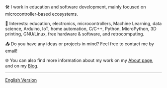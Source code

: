 🛠️ I work in education and software development, mainly focused on microcontroller-based ecosystems.

👀 Interests: education, electronics, microcontrollers, Machine Learning, data science, Arduino, IoT, home automation, C/C++, Python, MicroPython, 3D printing, GNU/Linux, free hardware & software, and retrocomputing.

📤 Do you have any ideas or projects in mind? Feel free to contact me by email!

🌐 You can also find more information about my work on my [About page](https://lmtreser.github.io/), and on my [Blog](https://www.automatismos-mdq.com.ar).

---
[English Version](https://github.com/lmtreser/lmtreser/blob/main/README_EN.md)
